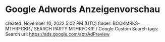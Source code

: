 # Google Adwords Anzeigenvorschau

created: November 10, 2022 5:02 PM (UTC)
folder: BOOKMRKS-MTHRFCKR / SEARCH PARTY MTHRFCKR! / Google Custom Search
tags: Search
url: https://ads.google.com/apt/AdPreview